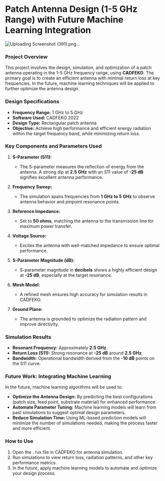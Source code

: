 # **Patch Antenna Design (1-5 GHz Range) with Future Machine Learning Integration**
![Uploading Screenshot (391).png…]()

### **Project Overview**
This project involves the design, simulation, and optimization of a patch antenna operating in the 1-5 GHz frequency range, using **CADFEKO**. The primary goal is to create an efficient antenna with minimal return loss at key frequencies. In the future, machine learning techniques will be applied to further optimize the antenna design.

### **Design Specifications**
- **Frequency Range:** 1 GHz to 5 GHz
- **Software Used:** CADFEKO 2022
- **Design Type:** Rectangular patch antenna
- **Objective:** Achieve high performance and efficient energy radiation within the target frequency band, while minimizing return loss.

### **Key Components and Parameters Used**

1. **S-Parameter (S11):**
   - The S-parameter measures the reflection of energy from the antenna. A strong dip at **2.5 GHz** with an S11 value of **-25 dB** signifies excellent antenna performance.

2. **Frequency Sweep:**
   - The simulation spans frequencies from **1 GHz to 5 GHz** to observe antenna behavior and pinpoint resonance points.

3. **Reference Impedance:**
   - Set to **50 ohms**, matching the antenna to the transmission line for maximum power transfer.

4. **Voltage Source:**
   - Excites the antenna with well-matched impedance to ensure optimal performance.

5. **S-Parameter Magnitude (dB):**
   - S-parameter magnitude in **decibels** shows a highly efficient design at **-25 dB**, especially at the target resonance.

6. **Mesh Model:**
   - A refined mesh ensures high accuracy for simulation results in CADFEKO.

7. **Ground Plane:**
   - The antenna is grounded to optimize the radiation pattern and improve directivity.

### **Simulation Results**
- **Resonant Frequency:** Approximately **2.5 GHz**.
- **Return Loss (S11):** Strong resonance at **-25 dB** around **2.5 GHz**.
- **Bandwidth:** Operational bandwidth derived from the **-10 dB** points on the S11 curve.

### **Future Work: Integrating Machine Learning**
In the future, machine learning algorithms will be used to:
- **Optimize the Antenna Design:** By predicting the best configurations (patch size, feed point, substrate material) for enhanced performance.
- **Automate Parameter Tuning:** Machine learning models will learn from past simulations to suggest optimal design parameters.
- **Reduce Simulation Time:** Using ML-based prediction models will minimize the number of simulations needed, making the process faster and more efficient.

### **How to Use**
1. Open the `.fek` file in CADFEKO for antenna simulation.
2. Run simulations to view return loss, radiation patterns, and other key performance metrics.
3. In the future, apply machine learning models to automate and optimize your design process.
